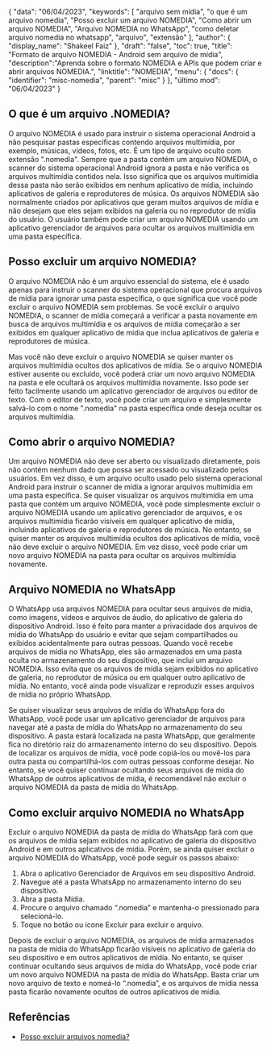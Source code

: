 {
"data": "06/04/2023",
  "keywords": [
"arquivo sem mídia",
"o que é um arquivo nomedia",
"Posso excluir um arquivo NOMEDIA",
"Como abrir um arquivo NOMEDIA",
"Arquivo NOMEDIA no WhatsApp",
"como deletar arquivo nomedia no whatsapp",
"arquivo",
"extensão"
],
  "author": {
"display_name": "Shakeel Faiz"
},
"draft": "false",
"toc": true,
"title": "Formato de arquivo NOMEDIA - Android sem arquivo de mídia",
  "description":"Aprenda sobre o formato NOMEDIA e APIs que podem criar e abrir arquivos NOMEDIA.",
"linktitle": "NOMEDIA",
  "menu": {
    "docs": {
      "identifier": "misc-nomedia",
"parent": "misc"
}
},
"último mod": "06/04/2023"
}

## O que é um arquivo .NOMEDIA?

O arquivo NOMEDIA é usado para instruir o sistema operacional Android a não pesquisar pastas específicas contendo arquivos multimídia, por exemplo, músicas, vídeos, fotos, etc. É um tipo de arquivo oculto com extensão ".nomedia". Sempre que a pasta contém um arquivo NOMEDIA, o scanner do sistema operacional Android ignora a pasta e não verifica os arquivos multimídia contidos nela. Isso significa que os arquivos multimídia dessa pasta não serão exibidos em nenhum aplicativo de mídia, incluindo aplicativos de galeria e reprodutores de música. Os arquivos NOMEDIA são normalmente criados por aplicativos que geram muitos arquivos de mídia e não desejam que eles sejam exibidos na galeria ou no reprodutor de mídia do usuário. O usuário também pode criar um arquivo NOMEDIA usando um aplicativo gerenciador de arquivos para ocultar os arquivos multimídia em uma pasta específica.

## Posso excluir um arquivo NOMEDIA?

O arquivo NOMEDIA não é um arquivo essencial do sistema, ele é usado apenas para instruir o scanner do sistema operacional que procura arquivos de mídia para ignorar uma pasta específica, o que significa que você pode excluir o arquivo NOMEDIA sem problemas. Se você excluir o arquivo NOMEDIA, o scanner de mídia começará a verificar a pasta novamente em busca de arquivos multimídia e os arquivos de mídia começarão a ser exibidos em qualquer aplicativo de mídia que inclua aplicativos de galeria e reprodutores de música.

Mas você não deve excluir o arquivo NOMEDIA se quiser manter os arquivos multimídia ocultos dos aplicativos de mídia. Se o arquivo NOMEDIA estiver ausente ou excluído, você poderá criar um novo arquivo NOMEDIA na pasta e ele ocultará os arquivos multimídia novamente. Isso pode ser feito facilmente usando um aplicativo gerenciador de arquivos ou editor de texto. Com o editor de texto, você pode criar um arquivo e simplesmente salvá-lo com o nome ".nomedia" na pasta específica onde deseja ocultar os arquivos multimídia.

## Como abrir o arquivo NOMEDIA?

Um arquivo NOMEDIA não deve ser aberto ou visualizado diretamente, pois não contém nenhum dado que possa ser acessado ou visualizado pelos usuários. Em vez disso, é um arquivo oculto usado pelo sistema operacional Android para instruir o scanner de mídia a ignorar arquivos multimídia em uma pasta específica. Se quiser visualizar os arquivos multimídia em uma pasta que contém um arquivo NOMEDIA, você pode simplesmente excluir o arquivo NOMEDIA usando um aplicativo gerenciador de arquivos, e os arquivos multimídia ficarão visíveis em qualquer aplicativo de mídia, incluindo aplicativos de galeria e reprodutores de música. No entanto, se quiser manter os arquivos multimídia ocultos dos aplicativos de mídia, você não deve excluir o arquivo NOMEDIA. Em vez disso, você pode criar um novo arquivo NOMEDIA na pasta para ocultar os arquivos multimídia novamente.

## Arquivo NOMEDIA no WhatsApp

O WhatsApp usa arquivos NOMEDIA para ocultar seus arquivos de mídia, como imagens, vídeos e arquivos de áudio, do aplicativo de galeria do dispositivo Android. Isso é feito para manter a privacidade dos arquivos de mídia do WhatsApp do usuário e evitar que sejam compartilhados ou exibidos acidentalmente para outras pessoas. Quando você recebe arquivos de mídia no WhatsApp, eles são armazenados em uma pasta oculta no armazenamento do seu dispositivo, que inclui um arquivo NOMEDIA. Isso evita que os arquivos de mídia sejam exibidos no aplicativo de galeria, no reprodutor de música ou em qualquer outro aplicativo de mídia. No entanto, você ainda pode visualizar e reproduzir esses arquivos de mídia no próprio WhatsApp.

Se quiser visualizar seus arquivos de mídia do WhatsApp fora do WhatsApp, você pode usar um aplicativo gerenciador de arquivos para navegar até a pasta de mídia do WhatsApp no armazenamento do seu dispositivo. A pasta estará localizada na pasta WhatsApp, que geralmente fica no diretório raiz do armazenamento interno do seu dispositivo. Depois de localizar os arquivos de mídia, você pode copiá-los ou movê-los para outra pasta ou compartilhá-los com outras pessoas conforme desejar. No entanto, se você quiser continuar ocultando seus arquivos de mídia do WhatsApp de outros aplicativos de mídia, é recomendável não excluir o arquivo NOMEDIA da pasta de mídia do WhatsApp.

## Como excluir arquivo NOMEDIA no WhatsApp

Excluir o arquivo NOMEDIA da pasta de mídia do WhatsApp fará com que os arquivos de mídia sejam exibidos no aplicativo de galeria do dispositivo Android e em outros aplicativos de mídia. Porém, se ainda quiser excluir o arquivo NOMEDIA do WhatsApp, você pode seguir os passos abaixo:

1. Abra o aplicativo Gerenciador de Arquivos em seu dispositivo Android.
2. Navegue até a pasta WhatsApp no armazenamento interno do seu dispositivo.
3. Abra a pasta Mídia.
4. Procure o arquivo chamado “.nomedia” e mantenha-o pressionado para selecioná-lo.
5. Toque no botão ou ícone Excluir para excluir o arquivo.

Depois de excluir o arquivo NOMEDIA, os arquivos de mídia armazenados na pasta de mídia do WhatsApp ficarão visíveis no aplicativo de galeria do seu dispositivo e em outros aplicativos de mídia. No entanto, se quiser continuar ocultando seus arquivos de mídia do WhatsApp, você pode criar um novo arquivo NOMEDIA na pasta de mídia do WhatsApp. Basta criar um novo arquivo de texto e nomeá-lo “.nomedia”, e os arquivos de mídia nessa pasta ficarão novamente ocultos de outros aplicativos de mídia.

## Referências
* [Posso excluir arquivos nomedia?](https://www.quora.com/Can-I-delete-nomedia-files)

